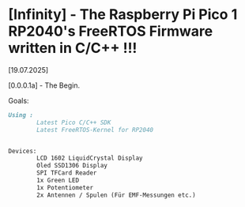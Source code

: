 # [Infinity] -  The Raspberry Pi Pico 1 RP2040's FreeRTOS Firmware written in C/C++ !!!

[19.07.2025] 

[0.0.0.1a] - The Begin.






Goals:

```md
Using :
        Latest Pico C/C++ SDK
        Latest FreeRTOS-Kernel for RP2040


Devices:
        LCD 1602 LiquidCrystal Display 
        Oled SSD1306 Display
        SPI TFCard Reader
        1x Green LED
        1x Potentiometer
        2x Antennen / Spulen (Für EMF-Messungen etc.)
        

